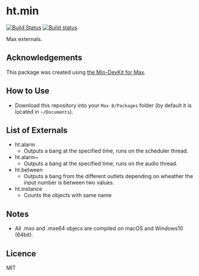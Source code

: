 # ht.min
[![Build Status](https://travis-ci.org/hana/ht.min.svg?branch=master)](https://travis-ci.org/hana/ht.min)
[![Build status](https://ci.appveyor.com/api/projects/status/gbqajbiu4ut13kli/branch/master?svg=true)](https://ci.appveyor.com/project/hana/ht-min/branch/master)

Max externals.

## Acknowledgements
This package was created using [the Min-DevKit for Max](https://github.com/Cycling74/min-devkit).

## How to Use
- Download this repository into your `Max 8/Packages` folder (by default it is located in `~/Documents`).

## List of Externals
- ht.alarm
    - Outputs a bang at the specified time, runs on the scheduler thread.
- ht.alarm~
    - Outputs a bang at the specified time, runs on the audio thread.
- ht.between
    - Outputs a bang from the different outlets depending on wheather the input number is between two values.
- ht.instance
    - Counts the objects with same name

## Notes
- All .mxo and .mxe64 objecs are compiled on macOS and Windows10 (64bit).

## Licence
MIT
